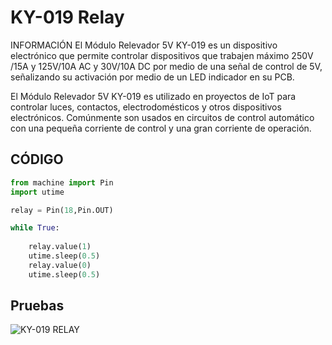 # KY-019 Relay

INFORMACIÓN 
El Módulo Relevador 5V KY-019 es un dispositivo electrónico que permite controlar dispositivos que trabajen máximo 250V /15A y 125V/10A AC y 30V/10A DC por medio de una señal de control de 5V, señalizando su activación por medio de un LED indicador en su PCB.

El Módulo Relevador 5V KY-019 es utilizado en proyectos de IoT para controlar luces, contactos, electrodomésticos y otros dispositivos electrónicos. Comúnmente son usados en circuitos de control automático con una pequeña corriente de control y una gran corriente de operación.


## CÓDIGO
```python
from machine import Pin
import utime

relay = Pin(18,Pin.OUT)

while True:
    
    relay.value(1)
    utime.sleep(0.5)
    relay.value(0)
    utime.sleep(0.5)
```
## Pruebas
![KY-019 RELAY](https://github.com/OscarTec98/37Sensores/assets/60374861/6382e809-ceda-4926-96a4-b43a5aa59f39)
